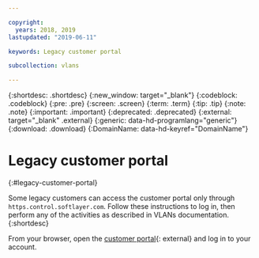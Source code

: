 ```yaml
---

copyright:
  years: 2018, 2019
lastupdated: "2019-06-11"

keywords: Legacy customer portal

subcollection: vlans

---
```


{:shortdesc: .shortdesc}
{:new_window: target="_blank"}
{:codeblock: .codeblock}
{:pre: .pre}
{:screen: .screen}
{:term: .term}
{:tip: .tip}
{:note: .note}
{:important: .important}
{:deprecated: .deprecated}
{:external: target="_blank" .external}
{:generic: data-hd-programlang="generic"}
{:download: .download}
{:DomainName: data-hd-keyref="DomainName"}

# Legacy customer portal
{:#legacy-customer-portal}

Some legacy customers can access the customer portal only through `https.control.softlayer.com`. Follow these instructions to log in, then perform any of the activities as described in VLANs documentation.
{:shortdesc}

From your browser, open the [customer portal](https://control.softlayer.com/){: external} and log in to your account.
